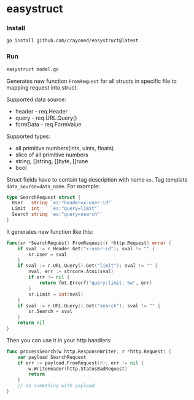 # easystruct

### Install
```sh
go install github.com/crayoned/easystruct@latest
```

### Run
```sh
easystruct model.go
```

Generates new function `FromRequest` for all structs in specific file to mapping request into struct. 

Supported data source: 
- header - req.Header
- query - req.URL.Query()
- formData - req.FormValue

Supported types:
- all primitive numbers(ints, uints, floats)
- slice of all primitive numbers
- string, []string, []byte, []rune
- bool


Struct fields have to contain tag description with name `es`. Tag template `data_source=data_name`. For example:
```go
type SearchRequest struct {
  User   string `es:"header=x-user-id"`
  Limit  int    `es:"query=limit"`
  Search string `es:"query=search"`
} 
```
It generates new function like this:
```go
func(sr *SearchRequest) FromRequest(r *http.Request) error {
	if sval := r.Header.Get("x-user-id"); sval != "" {
		sr.User = sval
	}
	if sval := r.URL.Query().Get("limit"); sval != "" {
		nval, err := strconv.Atoi(sval)
		if err != nil {
			return fmt.Errorf("query:limit: %w", err)
		}
		sr.Limit = int(nval)
	}
	if sval := r.URL.Query().Get("search"); sval != "" {
		sr.Search = sval
	}
	return nil
}
```

Then you can use it in your http handlers:
```go
func processSearch(w http.ResponseWriter, r *http.Request) {
	var payload SearchRequest
	if err := payload.FromRequest(r); err != nil {
		w.WriteHeader(http.StatusBadRequest)
		return
	}
	// do something with payload
}
```
